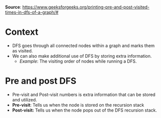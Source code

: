 
**Source**: https://www.geeksforgeeks.org/printing-pre-and-post-visited-times-in-dfs-of-a-graph/#

# Context 
- DFS goes through all connected nodes within a graph and marks them as visited. 
- We can also make additional use of DFS by storing extra information. 
	- *Example*: The visiting order of nodes while running a DFS. 

# Pre and post DFS 
* Pre-visit and Post-visit numbers is extra information that can be stored and utilized. 
* **Pre-visit**: Tells us when the node is stored on the recursion stack 
* **Post-visit:** Tells us when the node pops out of the DFS recursion stack. 